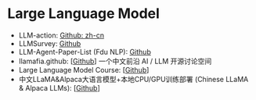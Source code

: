 # Large Language Model
- LLM-action: [Github: zh-cn](https://github.com/liguodongiot/llm-action)
- LLMSurvey: [Github](https://github.com/RUCAIBox/LLMSurvey/tree/main)
- LLM-Agent-Paper-List (Fdu NLP): [Github](https://github.com/WooooDyy/LLM-Agent-Paper-List#132-embodied-action)
- llamafia.github: [[Github](https://github.com/LLaMafia/llamafia.github)] 一个中文前沿 AI / LLM 开源讨论空间
- Large Language Model Course: [[Github](https://github.com/mlabonne/llm-course)]
- 中文LLaMA&Alpaca大语言模型+本地CPU/GPU训练部署 (Chinese LLaMA & Alpaca LLMs): [[Github](https://github.com/ymcui/Chinese-LLaMA-Alpaca)]
